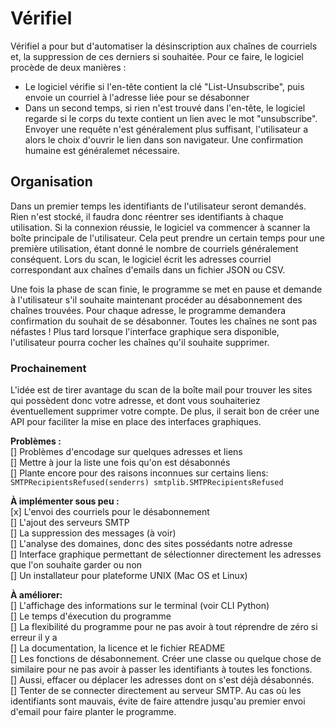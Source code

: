 # Vérifiel

Vérifiel a pour but d'automatiser la désinscription aux chaînes de courriels et, la suppression de ces derniers si souhaitée.
Pour ce faire, le logiciel procède de deux manières :
- Le logiciel vérifie si l'en-tête contient la clé "List-Unsubscribe", puis envoie un courriel à l'adresse liée pour 
se désabonner
- Dans un second temps, si rien n'est trouvé dans l'en-tête, le logiciel regarde si le corps du texte contient un lien 
avec le mot "unsubscribe". Envoyer une requête n'est généralement plus suffisant, l'utilisateur a alors le choix d'ouvrir 
le lien dans son navigateur. Une confirmation humaine est généralemet nécessaire.

## Organisation

Dans un premier temps les identifiants de l'utilisateur seront demandés. Rien n'est stocké, il faudra donc réentrer ses 
identifiants à chaque utilisation. Si la connexion réussie, le logiciel va commencer à scanner la boîte principale 
de l'utilisateur. Cela peut prendre un certain temps pour une première utilisation, étant donné le nombre de courriels
généralement conséquent. 
Lors du scan, le logiciel écrit les adresses courriel correspondant aux chaînes d'emails dans un fichier JSON ou CSV.

Une fois la phase de scan finie, le programme se met en pause et demande à l'utilisateur s'il souhaite maintenant 
procéder au désabonnement des chaînes trouvées. 
Pour chaque adresse, le programme demandera confirmation du souhait de se désabonner. Toutes les chaînes ne sont pas 
néfastes ! Plus tard lorsque l'interface graphique sera disponible, l'utilisateur pourra cocher les chaînes qu'il souhaite
supprimer.


### Prochainement

L'idée est de tirer avantage du scan de la boîte mail pour trouver les sites qui possèdent donc votre adresse, et dont 
vous souhaiteriez éventuellement supprimer votre compte. De plus, il serait bon de créer une API pour faciliter la mise 
en place des interfaces graphiques.


**Problèmes :**  
[] Problèmes d'encodage sur quelques adresses et liens  
[] Mettre à jour la liste une fois qu'on est désabonnés  
[] Plante encore pour des raisons inconnues sur certains liens: 
`SMTPRecipientsRefused(senderrs) smtplib.SMTPRecipientsRefused`

**À implémenter sous peu :**  
[x] L'envoi des courriels pour le désabonnement  
[] L'ajout des serveurs SMTP  
[] La suppression des messages (à voir)  
[] L'analyse des domaines, donc des sites possédants notre adresse  
[] Interface graphique permettant de sélectionner directement les adresses que l'on souhaite garder ou non  
[] Un installateur pour plateforme UNIX (Mac OS et Linux)

**À améliorer:**  
[] L'affichage des informations sur le terminal (voir CLI Python)  
[] Le temps d'éxecution du programme  
[] La flexibilité du programme pour ne pas avoir à tout réprendre de zéro si erreur il y a  
[] La documentation, la licence et le fichier README  
[] Les fonctions de désabonnement. Créer une classe ou quelque chose de similaire pour ne pas avoir à passer les identifiants
à toutes les fonctions.  
[] Aussi, effacer ou déplacer les adresses dont on s'est déjà désabonnés.  
[] Tenter de se connecter directement au serveur SMTP. Au cas où les identifiants sont mauvais, évite de faire attendre jusqu'au 
premier envoi d'email pour faire planter le programme.